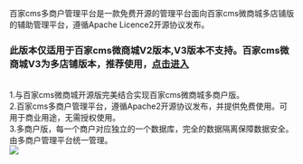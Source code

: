 百家cms多商户管理平台是一款免费开源的管理平台面向百家cms微商城多店铺版的辅助管理平台，遵循Apache Licence2开源协议发布。
<br><h3>此版本仅适用于百家cms微商城V2版本,V3版本不支持。百家cms微商城V3为多店铺版本，推荐使用，<a href="https://github.com/baijiacms/baijiacmsV3">点击进入</a></h3>
<br>1.与百家cms微商城开源版完美结合实现百家cms微商城多商户版。
<br>2.百家cms多商户管理平台，遵循Apache2开源协议发布，并提供免费使用。可用于商业用途，无需授权使用。
<br>3.多商户版，每一个商户对应独立的一个数据库，完全的数据隔离保障数据安全。由多商户管理平台统一管理。
<br>![](https://github.com/baijiacms/baijiacms.github.com/raw/master/image/logo/3.png)
